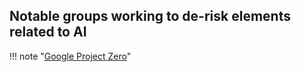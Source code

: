 ## Notable groups working to de-risk elements related to AI

!!! note "[Google Project Zero](https://googleprojectzero.blogspot.com/)"
